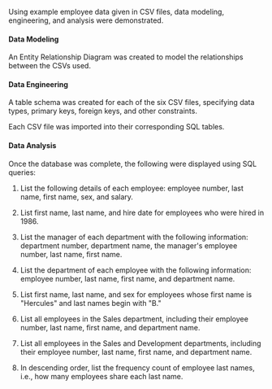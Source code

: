 Using example employee data given in CSV files, data modeling, engineering, and analysis were demonstrated.

#### Data Modeling

An Entity Relationship Diagram was created to model the relationships between the CSVs used.

#### Data Engineering

A table schema was created for each of the six CSV files, specifying data types, primary keys, foreign keys, and other constraints.

Each CSV file was imported into their corresponding SQL tables.

#### Data Analysis

Once the database was complete, the following were displayed using SQL queries:

1. List the following details of each employee: employee number, last name, first name, sex, and salary.

2. List first name, last name, and hire date for employees who were hired in 1986.

3. List the manager of each department with the following information: department number, department name, the manager's employee number, last name, first name.

4. List the department of each employee with the following information: employee number, last name, first name, and department name.

5. List first name, last name, and sex for employees whose first name is "Hercules" and last names begin with "B."

6. List all employees in the Sales department, including their employee number, last name, first name, and department name.

7. List all employees in the Sales and Development departments, including their employee number, last name, first name, and department name.

8. In descending order, list the frequency count of employee last names, i.e., how many employees share each last name.
